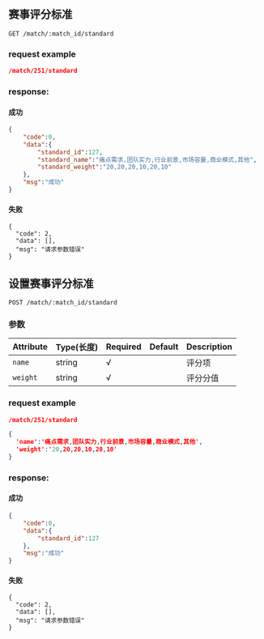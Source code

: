 ## 赛事评分标准

```
GET /match/:match_id/standard
```

### request example
```json
/match/251/standard
```

### response:
#### 成功
```json
{
    "code":0,
    "data":{
        "standard_id":127,
        "standard_name":"痛点需求,团队实力,行业前景,市场容量,商业模式,其他",
        "standard_weight":"20,20,20,10,20,10"
    },
    "msg":"成功"
}
```
#### 失败
```
{
  "code": 2,
  "data": [],
  "msg": "请求参数错误"
}
```

## 设置赛事评分标准

```
POST /match/:match_id/standard
```
### 参数
| Attribute | Type(长度) | Required | Default | Description |
| ---------- | --- | -------- | ---- | ----------- |
| `name` | string | √ | |评分项|
| `weight` | string | √ | |评分分值|

### request example
```json
/match/251/standard

{
  'name':'痛点需求,团队实力,行业前景,市场容量,商业模式,其他',
  'weight':'20,20,20,10,20,10'
}
```

### response:
#### 成功
```json
{
    "code":0,
    "data":{
        "standard_id":127
    },
    "msg":"成功"
}
```
#### 失败
```
{
  "code": 2,
  "data": [],
  "msg": "请求参数错误"
}
```